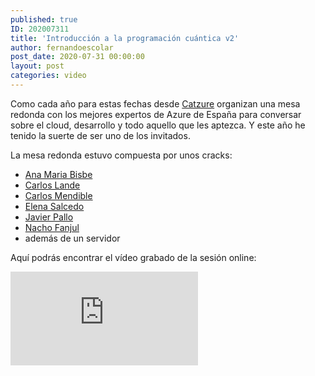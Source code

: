 ```yaml
---
published: true
ID: 202007311
title: 'Introducción a la programación cuántica v2'
author: fernandoescolar
post_date: 2020-07-31 00:00:00
layout: post
categories: video
---
```


Como cada año para estas fechas desde [Catzure](https://twitter.com/CAT_zure) organizan una mesa redonda con los mejores expertos de Azure de España para conversar sobre el cloud, desarrollo y todo aquello que les aptezca. Y este año he tenido la suerte de ser uno de los invitados.<!--break-->

La mesa redonda estuvo compuesta por unos cracks:
- [Ana Maria Bisbe](https://twitter.com/ambynet)
- [Carlos Lande](https://twitter.com/Carlos_Lande)
- [Carlos Mendible](https://twitter.com/cmendibl3)
- [Elena Salcedo](https://twitter.com/ESalcedoo)
- [Javier Pallo](https://twitter.com/JavierPallo)
- [Nacho Fanjul](https://twitter.com/nfanjul)
- además de un servidor

Aquí podrás encontrar el vídeo grabado de la sesión online:

<iframe class="youtube" src="https://www.youtube.com/embed/tzBLmOYt8Is" frameborder="0" allow="accelerometer; autoplay; encrypted-media; gyroscope; picture-in-picture" allowfullscreen></iframe>
